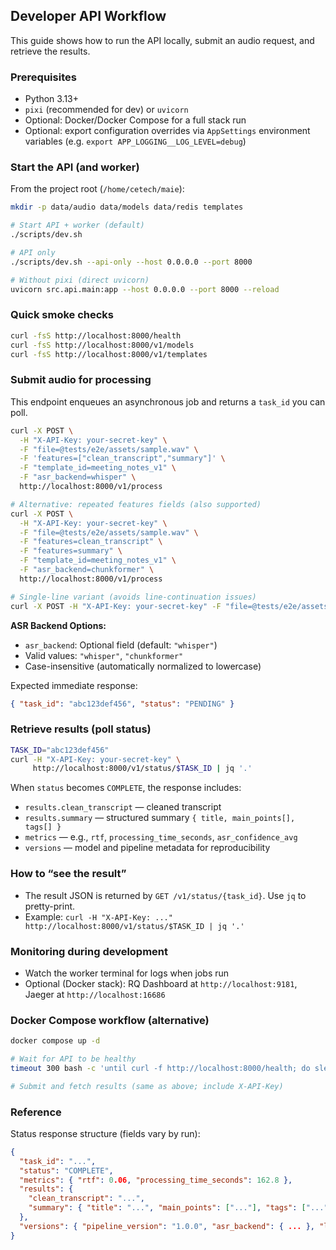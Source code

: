 ## Developer API Workflow

This guide shows how to run the API locally, submit an audio request, and retrieve the results.

### Prerequisites
- Python 3.13+
- `pixi` (recommended for dev) or `uvicorn`
- Optional: Docker/Docker Compose for a full stack run
- Optional: export configuration overrides via `AppSettings` environment variables
  (e.g. `export APP_LOGGING__LOG_LEVEL=debug`)

### Start the API (and worker)
From the project root (`/home/cetech/maie`):

```bash
mkdir -p data/audio data/models data/redis templates

# Start API + worker (default)
./scripts/dev.sh

# API only
./scripts/dev.sh --api-only --host 0.0.0.0 --port 8000

# Without pixi (direct uvicorn)
uvicorn src.api.main:app --host 0.0.0.0 --port 8000 --reload
```

### Quick smoke checks
```bash
curl -fsS http://localhost:8000/health
curl -fsS http://localhost:8000/v1/models
curl -fsS http://localhost:8000/v1/templates
```

### Submit audio for processing
This endpoint enqueues an asynchronous job and returns a `task_id` you can poll.

```bash
curl -X POST \
  -H "X-API-Key: your-secret-key" \
  -F "file=@tests/e2e/assets/sample.wav" \
  -F 'features=["clean_transcript","summary"]' \
  -F "template_id=meeting_notes_v1" \
  -F "asr_backend=whisper" \
  http://localhost:8000/v1/process

# Alternative: repeated features fields (also supported)
curl -X POST \
  -H "X-API-Key: your-secret-key" \
  -F "file=@tests/e2e/assets/sample.wav" \
  -F "features=clean_transcript" \
  -F "features=summary" \
  -F "template_id=meeting_notes_v1" \
  -F "asr_backend=chunkformer" \
  http://localhost:8000/v1/process

# Single-line variant (avoids line-continuation issues)
curl -X POST -H "X-API-Key: your-secret-key" -F "file=@tests/e2e/assets/sample.wav" -F 'features=["clean_transcript","summary"]' -F "template_id=meeting_notes_v1" -F "asr_backend=whisper" http://localhost:8000/v1/process
```

**ASR Backend Options:**
- `asr_backend`: Optional field (default: `"whisper"`)
- Valid values: `"whisper"`, `"chunkformer"`
- Case-insensitive (automatically normalized to lowercase)

Expected immediate response:

```json
{ "task_id": "abc123def456", "status": "PENDING" }
```

### Retrieve results (poll status)
```bash
TASK_ID="abc123def456"
curl -H "X-API-Key: your-secret-key" \
     http://localhost:8000/v1/status/$TASK_ID | jq '.'
```

When `status` becomes `COMPLETE`, the response includes:
- `results.clean_transcript` — cleaned transcript
- `results.summary` — structured summary `{ title, main_points[], tags[] }`
- `metrics` — e.g., `rtf`, `processing_time_seconds`, `asr_confidence_avg`
- `versions` — model and pipeline metadata for reproducibility

### How to “see the result”
- The result JSON is returned by `GET /v1/status/{task_id}`. Use `jq` to pretty-print.
- Example: `curl -H "X-API-Key: ..." http://localhost:8000/v1/status/$TASK_ID | jq '.'`

### Monitoring during development
- Watch the worker terminal for logs when jobs run
- Optional (Docker stack): RQ Dashboard at `http://localhost:9181`, Jaeger at `http://localhost:16686`

### Docker Compose workflow (alternative)
```bash
docker compose up -d

# Wait for API to be healthy
timeout 300 bash -c 'until curl -f http://localhost:8000/health; do sleep 5; done'

# Submit and fetch results (same as above; include X-API-Key)
```

### Reference
Status response structure (fields vary by run):

```json
{
  "task_id": "...",
  "status": "COMPLETE",
  "metrics": { "rtf": 0.06, "processing_time_seconds": 162.8 },
  "results": {
    "clean_transcript": "...",
    "summary": { "title": "...", "main_points": ["..."], "tags": ["..."] }
  },
  "versions": { "pipeline_version": "1.0.0", "asr_backend": { ... }, "llm": { ... } }
}
```

